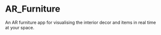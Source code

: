# AR_Furniture
An AR furniture app for visualising the interior decor and items in real time at your space.
